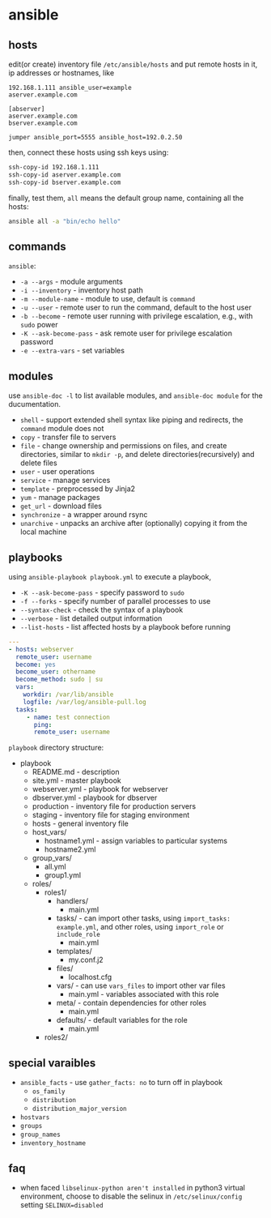# ansible

## hosts

edit(or create) inventory file `/etc/ansible/hosts` and put remote hosts in it, ip addresses or hostnames, like 

```
192.168.1.111 ansible_user=example
aserver.example.com

[abserver]
aserver.example.com
bserver.example.com

jumper ansible_port=5555 ansible_host=192.0.2.50
```

then, connect these hosts using ssh keys using:

```bash
ssh-copy-id 192.168.1.111
ssh-copy-id aserver.example.com
ssh-copy-id bserver.example.com
```

finally, test them, `all` means the default group name, containing all the hosts:

```bash
ansible all -a "bin/echo hello"
```

## commands

`ansible`:

* `-a --args` - module arguments
* `-i --inventory` - inventory host path
* `-m --module-name` - module to use, default is `command`
* `-u --user` - remote user to run the command, default to the host user
* `-b --become` - remote user running with privilege escalation, e.g., with `sudo` power
* `-K --ask-become-pass` - ask remote user for privilege escalation password
* `-e --extra-vars` - set variables

## modules

use `ansible-doc -l` to list available modules, and `ansible-doc module` for the ducumentation.

* `shell` - support extended shell syntax like piping and redirects, the `command` module does not
* `copy` - transfer file to servers
* `file` - change ownership and permissions on files, and create directories, similar to `mkdir -p`, and delete directories(recursively) and delete files
* `user` - user operations
* `service` - manage services
* `template` - preprocessed by Jinja2
* `yum` - manage packages
* `get_url` - download files
* `synchronize` - a wrapper around rsync
* `unarchive` - unpacks an archive after (optionally) copying it from the local machine

## playbooks

using `ansible-playbook playbook.yml` to execute a playbook, 

* `-K --ask-become-pass` - specify password to `sudo`
* `-f --forks` - specify number of parallel processes to use
* `--syntax-check` - check the syntax of a playbook
* `--verbose` - list detailed output information
* `--list-hosts` - list affected hosts by a playbook before running

```yaml
---
- hosts: webserver
  remote_user: username
  become: yes
  become_user: othername
  become_method: sudo | su
  vars:
    workdir: /var/lib/ansible
    logfile: /var/log/ansible-pull.log
  tasks:
     - name: test connection
       ping:
       remote_user: username
```

`playbook` directory structure:

* playbook
    * README.md - description
    * site.yml - master playbook
    * webserver.yml - playbook for webserver
    * dbserver.yml - playbook for dbserver
    * production - inventory file for production servers
    * staging - inventory file for staging environment
    * hosts - general inventory file
    * host_vars/
        * hostname1.yml - assign variables to particular systems
        * hostname2.yml
    * group_vars/
        * all.yml
        * group1.yml
    * roles/
        * roles1/
            * handlers/
                * main.yml
            * tasks/ - can import other tasks, using `import_tasks: example.yml`, and other roles, using `import_role` or `include_role`
                * main.yml
            * templates/
                * my.conf.j2
            * files/
                * localhost.cfg
            * vars/ - can use `vars_files` to import other var files
                * main.yml - variables associated with this role
            * meta/ - contain dependencies for other roles
                * main.yml
            * defaults/ - default variables for the role
                * main.yml
        * roles2/

## special varaibles

* `ansible_facts` - use `gather_facts: no` to turn off in playbook
    * `os_family`
    * `distribution`
    * `distribution_major_version`
* `hostvars`
* `groups`
* `group_names`
* `inventory_hostname`

## faq

* when faced `libselinux-python aren't installed` in python3 virtual environment, choose to disable the selinux in `/etc/selinux/config` setting `SELINUX=disabled`
